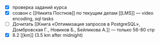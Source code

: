 - [x] проверка заданий курса
- [x] созвон с [[Никита Постнов]] по текущим делам [[LMS]] — video encoding, sql tasks
- [ ] Дочитать [[Книга «Оптимизация запросов в PostgreSQL», Домбровская Г., Новиков Б., Бейликова А.]] — только 56-80 стр
- [x] 8.2 [[km]] (3.5 km after midnight)